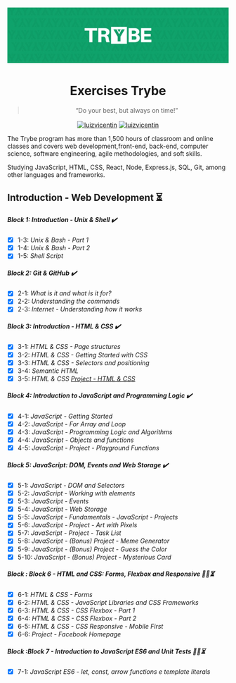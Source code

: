 <h1 align="center">
    <img alt="Trybe" src="https://github.com/luizvicentin/trybe-exercises/blob/master/trybe_logo.jpeg" />
</h1>

<h1 align="center"> Exercises Trybe </h1> 

<blockquote align="center">“Do your best, but always on time!”</blockquote>

<p align="center">
<a href="https://twitter.com/LuizFVicentin" target="blank"><img align="center" src="https://cdn.jsdelivr.net/npm/simple-icons@3.0.1/icons/twitter.svg" alt="luizvicentin" height="20" width="20" /></a>
<a href="https://linkedin.com/in/luizvicentin" target="blank"><img align="center" src="https://cdn.jsdelivr.net/npm/simple-icons@3.0.1/icons/linkedin.svg" alt="luizvicentin" height="20" width="20" /></a>
</p>

 The Trybe program has more than 1,500 hours of classroom and online classes and covers web development,front-end, back-end, computer science, software engineering, agile methodologies, and soft skills.

 Studying JavaScript, HTML, CSS, React, Node, Express.js, SQL, Git, among other languages and frameworks.

 ## Introduction - Web Development :hourglass_flowing_sand:
##### Block 1: Introduction - Unix & Shell :heavy_check_mark:
- [x] 1-3: *Unix & Bash - Part 1*
- [x] 1-4: *Unix & Bash - Part 2*
- [x] 1-5: *Shell Script*
##### Block 2: Git & GitHub :heavy_check_mark:
- [x] 2-1: *What is it and what is it for?*
- [x] 2-2: *Understanding the commands*
- [x] 2-3: *Internet - Understanding how it works*
##### Block 3: Introduction - HTML & CSS :heavy_check_mark:
- [x] 3-1: *HTML & CSS - Page structures*
- [x] 3-2: *HTML & CSS - Getting Started with CSS*
- [x] 3-3: *HTML & CSS - Selectors and positioning*
- [x] 3-4: *Semantic HTML* 
- [x] 3-5: *HTML & CSS  [Project - HTML & CSS](https://luizvicentin.github.io/portfolioWeb/)* 
##### Block 4: Introduction to JavaScript and Programming Logic :heavy_check_mark:
- [x] 4-1: *JavaScript - Getting Started*
- [x] 4-2: *JavaScript - For Array and Loop*
- [x] 4-3: *JavaScript - Programming Logic and Algorithms*
- [x] 4-4: *JavaScript - Objects and functions*
- [x] 4-5: *JavaScript - Project - Playground Functions*
##### Block 5: JavaScript: DOM, Events and Web Storage :heavy_check_mark:
- [x] 5-1: *JavaScript - DOM and Selectors*
- [x] 5-2: *JavaScript - Working with elements*
- [x] 5-3: *JavaScript - Events*
- [x] 5-4: *JavaScript - Web Storage*
- [x] 5-5: *JavaScript - Fundamentals - JavaScript - Projects*
- [x] 5-6: *JavaScript - Project - Art with Pixels*
- [x] 5-7: *JavaScript - Project - Task List*
- [x] 5-8: *JavaScript - (Bonus) Project - Meme Generator*
- [x] 5-9: *JavaScript - (Bonus) Project - Guess the Color*
- [x] 5-10: *JavaScript - (Bonus) Project - Mysterious Card*
##### Block : Block 6 - HTML and CSS: Forms, Flexbox and Responsive :man_technologist::hourglass_flowing_sand:
- [x] 6-1: *HTML & CSS - Forms*
- [x] 6-2: *HTML & CSS - JavaScript Libraries and CSS Frameworks*
- [x] 6-3: *HTML & CSS - CSS Flexbox - Part 1*
- [x] 6-4: *HTML & CSS - CSS Flexbox - Part 2*
- [x] 6-5: *HTML & CSS - CSS Responsive - Mobile First*
- [x] 6-6: *Project - Facebook Homepage*
##### Block :Block 7 - Introduction to JavaScript ES6 and Unit Tests :man_technologist::hourglass_flowing_sand:
- [x] 7-1: *JavaScript ES6 - let, const, arrow functions e template literals*
